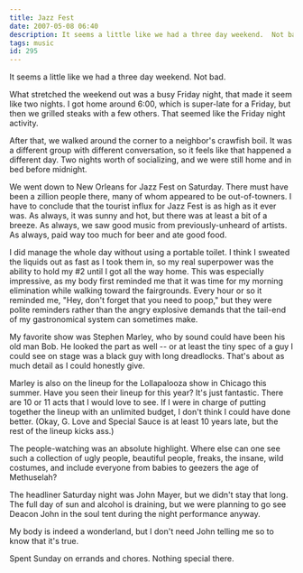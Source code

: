 ```yaml
---
title: Jazz Fest
date: 2007-05-08 06:40
description: It seems a little like we had a three day weekend.  Not bad.  What stretched the weekend out was a busy Friday night, that made it seem like two nights.  I got home around 6:00, which is super-late for a Friday, but then we grilled steaks with a few others.  That seemed like the Friday night activity.
tags: music
id: 295
---
```

It seems a little like we had a three day weekend.  Not bad.

What stretched the weekend out was a busy Friday night, that made it seem like two nights.  I got home around 6:00, which is super-late for a Friday, but then we grilled steaks with a few others.  That seemed like the Friday night activity.

After that, we walked around the corner to a neighbor's crawfish boil.  It was a different group with different conversation, so it feels like that happened a different day.  Two nights worth of socializing, and we were still home and in bed before midnight.

We went down to New Orleans for Jazz Fest on Saturday.  There must have been a zillion people there, many of whom appeared to be out-of-towners.  I have to conclude that the tourist influx for Jazz Fest is as high as it ever was.  As always, it was sunny and hot, but there was at least a bit of a breeze.  As always, we saw good music from previously-unheard of artists.  As always, paid way too much for beer and ate good food.

I did manage the whole day without using a portable toilet.  I think I sweated the liquids out as fast as I took them in, so my real superpower was the ability to hold my #2 until I got all the way home.  This was especially impressive, as my body first reminded me that it was time for my morning elimination while walking toward the fairgrounds.  Every hour or so it reminded me, "Hey, don't forget that you need to poop," but they were polite reminders rather than the angry explosive demands that the tail-end of my gastronomical system can sometimes make.

My favorite show was Stephen Marley, who by sound could have been his old man Bob.  He looked the part as well -- or at least the tiny spec of a guy I could see on stage was a black guy with long dreadlocks.  That's about as much detail as I could honestly give.

Marley is also on the lineup for the Lollapalooza show in Chicago this summer.  Have you seen their lineup for this year?  It's just fantastic.  There are 10 or 11 acts that I would love to see.  If I were in charge of putting together the lineup with an unlimited budget, I don't think I could have done better.  (Okay, G. Love and Special Sauce is at least 10 years late, but the rest of the lineup kicks ass.)

The people-watching was an absolute highlight.  Where else can one see such a collection of ugly people, beautiful people, freaks, the insane, wild costumes, and include everyone from babies to geezers the age of Methuselah?

The headliner Saturday night was John Mayer, but we didn't stay that long.  The full day of sun and alcohol is draining, but we were planning to go see Deacon John in the soul tent during the night performance anyway.

My body is indeed a wonderland, but I don't need John telling me so to know that it's true.

Spent Sunday on errands and chores.  Nothing special there.
